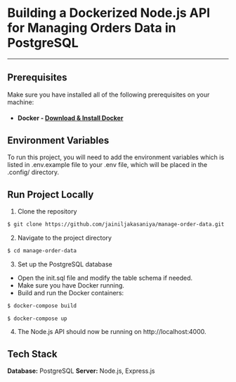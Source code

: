 # Building a Dockerized Node.js API for Managing Orders Data in PostgreSQL
---
## Prerequisites

Make sure you have installed all of the following prerequisites on your machine:

- #### Docker - [Download & Install Docker](https://www.docker.com/products/docker-desktop/) 
## Environment Variables

To run this project, you will need to add the environment variables which is listed in .env.example file to your .env file, which will be placed in the .config/ directory.

## Run Project Locally

1. Clone the repository

```bash
$ git clone https://github.com/jainiljakasaniya/manage-order-data.git
```

2. Navigate to the project directory

```bash
$ cd manage-order-data
```

3. Set up the PostgreSQL database

- Open the init.sql file and modify the table schema if needed.
- Make sure you have Docker running.
- Build and run the Docker containers:

```bash
$ docker-compose build
```
```bash
$ docker-compose up
```

4. The Node.js API should now be running on http://localhost:4000.

## Tech Stack

**Database:** PostgreSQL
**Server:** Node.js, Express.js